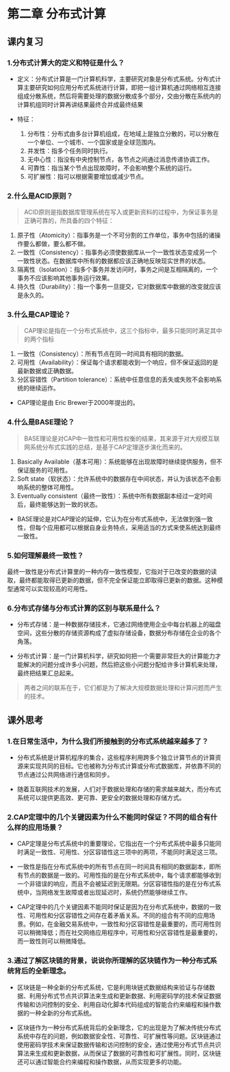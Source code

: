 # 第二章 分布式计算

## 课内复习

### 1.分布式计算大的定义和特征是什么？

- 定义：分布式计算是一门计算机科学，主要研究对象是分布式系统。分布式计算主要研究如何应用分布式系统进行计算，即把一组计算机通过网络相互连接组成分散系统，然后将需要处理的数据分散成多个部分，交由分散在系统内的计算机组同时计算再讲结果最终合并成最终结果

- 特征：

  1. 分布性：分布式由多台计算机组成，在地域上是独立分散的，可以分散在一个单位、一个城市、一个国家或是全球范围内。
  2. 并发性：指多个任务同时执行。
  3. 无中心性：指没有中央控制节点，各节点之间通过消息传递协调工作。
  4. 可靠性：指当某个节点出现故障时，不会影响整个系统的运行。
  5. 可扩展性：指可以根据需要增加或减少节点。

### 2.什么是ACID原则？

> ACID原则是指数据库管理系统在写入或更新资料的过程中，为保证事务是正确可靠的，所具备的四个特征：

1. 原子性（Atomicity）：指事务是一个不可分割的工作单位，事务中包括的诸操作要么都做，要么都不做。
2. 一致性（Consistency）：指事务必须使数据库从一个一致性状态变成另一个一致性状态。在数据库中所有的数据都应该正确地反映现实世界的状态。
3. 隔离性（Isolation）：指多个事务并发访问时，事务之间是互相隔离的，一个事务不应该影响其他事务运行效果。
4. 持久性（Durability）：指一个事务一旦提交，它对数据库中数据的改变就应该是永久的。

### 3.什么是CAP理论？

> CAP理论是指在一个分布式系统中，这三个指标中，最多只能同时满足其中的两个指标

1. 一致性（Consistency）：所有节点在同一时间具有相同的数据。
2. 可用性（Availability）：保证每个请求都能收到一个响应，但不保证返回的是最新数据或正确数据。
3. 分区容错性（Partition tolerance）：系统中任意信息的丢失或失败不会影响系统的继续运作。

- CAP理论是由 Eric Brewer于2000年提出的。

### 4.什么是BASE理论？

> BASE理论是对CAP中一致性和可用性权衡的结果，其来源于对大规模互联网系统分布式实践的总结，是基于CAP定理逐步演化而来的。

1. Basically Available（基本可用）：系统能够在出现故障时继续提供服务，但不保证服务的可用性。
2. Soft state（软状态）：允许系统中的数据存在中间状态，并认为该状态不会影响系统的整体可用性。
3. Eventually consistent（最终一致性）：系统中所有数据副本经过一定时间后，最终能够达到一致的状态。

- BASE理论是对CAP理论的延伸，它认为在分布式系统中，无法做到强一致性，但每个应用都可以根据自身业务特点，采用适当的方式来使系统达到最终一致性。

### 5.如何理解最终一致性？

最终一致性是分布式计算里的一种内存一致性模型，它指对于已改变的数据的读取，最终都能取得已更新的数据，但不完全保证能立即取得已更新的数据。这种模型通常可以实现较高的可用性。

### 6.分布式存储与分布式计算的区别与联系是什么？

- 分布式存储：是一种数据存储技术，它通过网络使用企业中每台机器上的磁盘空间，这些分散的存储资源构成了虚拟存储设备，数据分布存储在企业的各个角落。

- 分布式计算：是一门计算机科学，研究如何把一个需要非常巨大的计算能力才能解决的问题分成许多小问题，然后把这些小问题分配给许多计算机来处理，最终把结果汇总起来。

> 两者之间的联系在于，它们都是为了解决大规模数据处理和计算问题而产生的技术。

## 课外思考

### 1.在日常生活中，为什么我们所接触到的分布式系统越来越多了？

- 分布式系统是计算机程序的集合，这些程序利用跨多个独立计算节点的计算资源来实现共同的目标。它也被称为分布式计算或分布式数据库，并依靠不同的节点通过公共网络进行通信和同步。

- 随着互联网技术的发展，人们对于数据处理和存储的需求越来越大，而分布式系统可以提供更高效、更可靠、更安全的数据处理和存储方式。

### 2.CAP定理中的几个关键因素为什么不能同时保证？不同的组合有什么样的应用场景？

- CAP定理是分布式系统中的重要理论，它指出在一个分布式系统中最多只能同时满足一致性、可用性、分区容错性这三项中的两项，不能同时满足这三项。

- 一致性是指在分布式系统中的所有节点在同一时间具有相同的数据副本，即所有节点的数据是一致的。可用性指的是在分布式系统中，每个请求都能够收到一个非错误的响应，而且不会被延迟到无限期。分区容错性指的是在分布式系统中，当网络发生故障或者出现延迟时，系统仍然能够继续工作。

- CAP定理中的几个关键因素不能同时保证是因为在分布式系统中，数据的一致性、可用性和分区容错性之间存在着矛盾关系。不同的组合有不同的应用场景。例如，在金融交易系统中，一致性和分区容错性是最重要的，而可用性则可以稍微降低；而在社交网络应用程序中，可用性和分区容错性是最重要的，而一致性则可以稍微降低。

### 3.通过了解区块链的背景，说说你所理解的区块链作为一种分布式系统背后的全新理念。

- 区块链是一种全新的分布式系统，它是利用块链式数据结构来验证与存储数据、利用分布式节点共识算法来生成和更新数据、利用密码学的技术保证数据传输和访问控制的安全、利用自动化脚本代码组成的智能合约来编程和操作数据的一种全新的分布式系统。

- 区块链作为一种分布式系统背后的全新理念，它的出现是为了解决传统分布式系统中存在的问题，例如数据安全性、可靠性、可扩展性等问题。区块链通过使用密码学技术来保证数据传输和访问控制的安全，通过使用分布式节点共识算法来生成和更新数据，从而保证了数据的可靠性和可扩展性。同时，区块链还可以通过智能合约来编程和操作数据，从而实现更多的功能。

